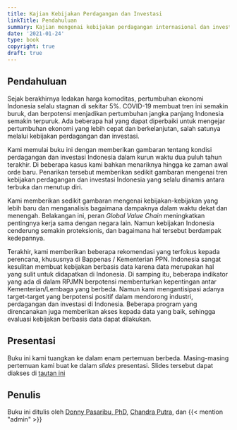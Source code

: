 ```yaml
---
title: Kajian Kebijakan Perdagangan dan Investasi
linkTitle: Pendahuluan
summary: Kajian mengenai kebijakan perdagangan internasional dan investasi di Indonesia, disajikan dalam enam pertemuan.
date: '2021-01-24'
type: book
copyright: true
draft: true
---
```


## Pendahuluan

Sejak berakhirnya ledakan harga komoditas, pertumbuhan ekonomi Indonesia selalu stagnan di sekitar 5%. COVID-19 membuat tren ini semakin buruk, dan berpotensi menjadikan pertumbuhan jangka panjang Indonesia semakin terpuruk. Ada beberapa hal yang dapat diperbaiki untuk mengejar pertumbuhan ekonomi yang lebih cepat dan berkelanjutan, salah satunya melalui kebijakan perdagangan dan investasi.

Kami memulai buku ini dengan memberikan gambaran tentang kondisi perdagangan dan investasi Indonesia dalam kurun waktu dua puluh tahun terakhir. Di beberapa kasus kami bahkan menariknya hingga ke zaman awal orde baru. Penarikan tersebut memberikan sedikit gambaran mengenai tren kebijakan perdagangan dan investasi Indonesia yang selalu dinamis antara terbuka dan menutup diri.

Kami memberikan sedikit gambaran mengenai kebijakan-kebijakan yang lebih baru dan menganalisis bagaimana dampaknya dalam waktu dekat dan menengah. Belakangan ini, peran _Global Value Chain_ meningkatkan pentingnya kerja sama dengan negara lain. Namun kebijakan Indonesia cenderung semakin proteksionis, dan bagaimana hal tersebut berdampak kedepannya.

Terakhir, kami memberikan beberapa rekomendasi yang terfokus kepada perencana, khususnya di Bappenas / Kementerian PPN. Indonesia sangat kesulitan membuat kebijakan berbasis data karena data merupakan hal yang sulit untuk didapatkan di Indonesia. Di samping itu, beberapa indikator yang ada di dalam RPJMN berpotensi membenturkan kepentingan antar Kementerian/Lembaga yang berbeda. Namun kami mengantisipasi adanya target-target yang berpotensi positif dalam mendorong industri, perdagangan dan investasi di Indonesia. Beberapa program yang direncanakan juga memberikan akses kepada data yang baik, sehingga evaluasi kebijakan berbasis data dapat dilakukan.

## Presentasi

Buku ini kami tuangkan ke dalam enam pertemuan berbeda. Masing-masing pertemuan kami buat ke dalam _slides_ presentasi. Slides tersebut dapat diakses di [tautan ini](https://drive.google.com/drive/folders/1XOjLsMeov9OXlUddih8qjtPU6vhj4RyL?usp=sharing)

## Penulis

Buku ini ditulis oleh [Donny Pasaribu, PhD](https://www.linkedin.com/checkpoint/challengesV2/AQHzkyD_NxOE5AAAAXfSymHba-hQrI3l4oLVxy0rOei4eX32dZFmF7Yoq7x7tRBSZaWtdBLne1Af0-ft4ceuymGAWYoOX_E43g?original_referer=https%3A%2F%2Fwww.google.com%2F), [Chandra Putra](https://www.linkedin.com/checkpoint/challengesV2/AQEN2hc-mAOYTgAAAXfSyvksnC4g3vGRU2aGqssQY9dCYjpVAKBsOKfbkwPRC4Gbsj-Ny0Jad8xf6LVpXQvp6qrTc5x3v9WiVg?original_referer=https%3A%2F%2Fwww.google.com%2F), dan {{< mention "admin" >}}
